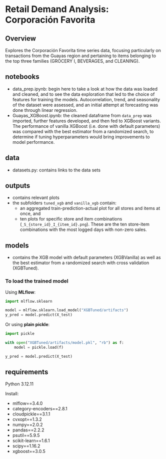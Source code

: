 # Retail Demand Analysis: Corporación Favorita

## Overview
Explores the Corporación Favorita time series data, focusing particularly on transactions from the Guayas region and pertaining to items belonging to the top three families (GROCERY I,  BEVERAGES, and CLEANING). 

## notebooks
- data_prep.ipynb: begin here to take a look at how the data was loaded and cleaned, and to see the data exploration that led to the choice of features for training the models. Autocorrelation, trend, and seasonality of the dataset were assessed, and an initial attempt at forecasting was done through linear regression.
- Guayas_XGBoost.ipynb: the cleaned dataframe from `data_prep` was imported, further features developed, and then fed to XGBoost variants. The performance of vanilla XGBoost (i.e. done with default parameters) was compared with the best estimator from a randomized search, to determine if tuning hyperparameters would bring improvements to model performance.

## data
- datasets.py: contains links to the data sets

## outputs
- contains relevant plots
- the subfolders `tuned_xgb` and `vanilla_xgb` contain:
    - an aggregated train-prediction-actual plot for all stores and items at once, and
    - ten plots for specific store and item combinations (`_S_{store_id}_I_{item_id}.png`). These are the ten store-item combinations with the most logged days with non-zero sales.

## models
- contains the XGB model with default parameters (XGBVanilla) as well as the best estimator from a randomized search with cross validation (XGBTuned).

### To load the trained model

Using **MLflow**:

```python
import mlflow.sklearn

model = mlflow.sklearn.load_model("XGBTuned/artifacts")
y_pred = model.predict(X_test)
```

Or using **plain pickle**:

```python
import pickle

with open("XGBTuned/artifacts/model.pkl", "rb") as f:
    model = pickle.load(f)

y_pred = model.predict(X_test)
```

## requirements

Python 3.12.11

Install:
- mlflow==3.4.0
- category-encoders==2.8.1
- cloudpickle==3.1.1
- cvxopt==1.3.2
- numpy==2.0.2
- pandas==2.2.2
- psutil==5.9.5
- scikit-learn==1.6.1
- scipy==1.16.2
- xgboost==3.0.5